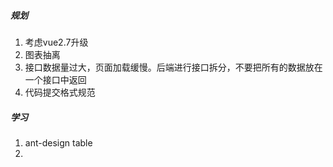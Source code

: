 ##### 规划

1. 考虑vue2.7升级
2. 图表抽离
3. 接口数据量过大，页面加载缓慢。后端进行接口拆分，不要把所有的数据放在一个接口中返回
4. 代码提交格式规范

##### 学习

1. ant-design table
1. 